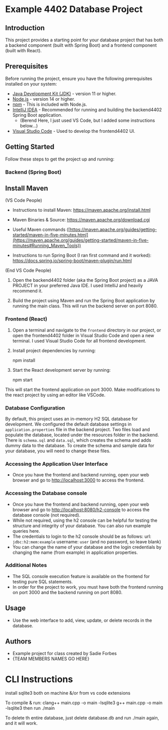 <!-- @format -->

# Example 4402 Database Project

## Introduction

This project provides a starting point for your database project that has both a backend component (built with Spring Boot) and a frontend component (built with React).

## Prerequisites

Before running the project, ensure you have the following prerequisites installed on your system:

- [Java Development Kit (JDK)](https://www.oracle.com/java/technologies/javase-downloads.html) - version 11 or higher.
- [Node.js](https://nodejs.org/) - version 14 or higher.
- [npm](https://www.npmjs.com/) - This is included with Node.js.
- [IntelliJ IDEA](https://www.jetbrains.com/idea/download/) - Recommended for running and building the backend4402 Spring Boot application.
  - (Berend Here, I just used VS Code, but I added some instructions below...)
- [Visual Studio Code](https://code.visualstudio.com/download) - Used to develop the frontend4402 UI.

## Getting Started

Follow these steps to get the project up and running:

### Backend (Spring Boot)

## Install Maven

(VS Code People)

- Instructions to install Maven: https://maven.apache.org/install.html
- Maven Binaries & Source: https://maven.apache.org/download.cgi

- Useful Maven commands ([https://maven.apache.org/guides/getting-started/maven-in-five-minutes.html](https://maven.apache.org/guides/getting-started/maven-in-five-minutes#Running_Maven_Tools))
  
- Instructions to run Spring Boot (I ran first command and it worked): https://docs.spring.io/spring-boot/maven-plugin/run.html

(End VS Code People)

1. Open the backend4402 folder (aka the Spring Boot project) as a JAVA PROJECT in your preferred Java IDE. I used IntelliJ and heavily recommend it.

2. Build the project using Maven and run the Spring Boot application by running the main class. This will run the backend server on port 8080.

### Frontend (React)

1. Open a terminal and navigate to the `frontend` directory in our project, or open the frontend4402 folder in Visual Studio Code and open a new terminal. I used Visual Studio Code for all frontend development.

2. Install project dependencies by running:

   npm install

3. Start the React development server by running:

   npm start

This will start the frontend application on port 3000. Make modifications to the react project by using an editor like VSCode.

### Database Configuration

By default, this project uses an in-memory H2 SQL database for development. We configured the default database settings in `application.properties` file in the backend project.
Two files load and populate the database, located under the resources folder in the backend. There is `schema.sql` and `data.sql`, which creates the schema and adds dummy data to the
database. To create the schema and sample data for your database, you will need to change these files.

### Accessing the Application User Interface

- Once you have the frontend and backend running, open your web browser and go to [http://localhost:3000](http://localhost:3000) to access the frontend.

### Accessing the Database console

- Once you have the frontend and backend running, open your web browser and go to [http://localhost:8080/h2-console](http://localhost:8080/h2-console) to access the database console (not required).
- While not required, using the h2 console can be helpful for testing the structure and integrity of your database. You can also run example queries here.
- The credentials to login to the h2 console should be as follows: url: `jdbc:h2:mem:example` username: `user` (and no password, so leave blank)
- You can change the name of your database and the login credentials by changing the name (from example) in application properties.

### Additional Notes

- The SQL console execution feature is available on the frontend for testing pure SQL statements.
- In order for the project to work, you must have both the frontend running on port 3000 and the backend running on port 8080.

## Usage

- Use the web interface to add, view, update, or delete records in the database.

## Authors

- Example project for class created by Sadie Forbes
- {TEAM MEMBERS NAMES GO HERE}

# CLI Instructions

install sqlite3 both on machine &/or from vs code extensions

To compile & run:
clang++ main.cpp -o main -lsqlite3
g++ main.cpp -o main -lsqlite3
then run ./main 

To delete th entire database, just delete database.db and run ./main again, and it will work. 



